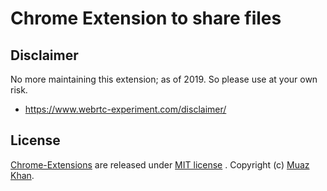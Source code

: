 # Chrome Extension to share files

## Disclaimer

No more maintaining this extension; as of 2019. So please use at your own risk.

* https://www.webrtc-experiment.com/disclaimer/

## License

[Chrome-Extensions](https://github.com/muaz-khan/Chrome-Extensions) are released under [MIT license](https://github.com/muaz-khan/Chrome-Extensions/blob/master/LICENSE) . Copyright (c) [Muaz Khan](https://MuazKhan.com).
